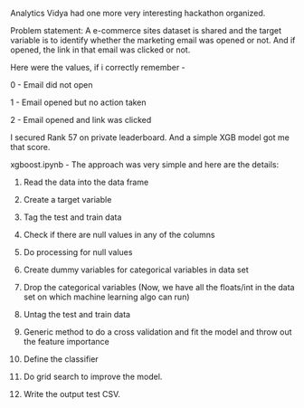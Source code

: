 Analytics Vidya had one more very interesting hackathon organized.

Problem statement:
A e-commerce sites dataset is shared and the target variable is to identify whether the marketing email was opened or not. 
And if opened, the link in that email was clicked or not.

Here were the values, if i correctly remember -

0 - Email did not open

1 - Email opened but no action taken

2 - Email opened and link was clicked

I secured Rank 57 on private leaderboard.
And a simple XGB model got me that score.

xgboost.ipynb - 
The approach was very simple and here are the details:

1. Read the data into the data frame

2. Create a target variable

3. Tag the test and train data

4. Check if there are null values in any of the columns 

5. Do processing for null values

6. Create dummy variables for categorical variables in data set 

7. Drop the categorical variables (Now, we have all the floats/int in the data set on which machine learning algo can run)

8. Untag the test and train data

9. Generic method to do a cross validation and fit the model and throw out the feature importance

10. Define the classifier

11. Do grid search to improve the model.

12. Write the output test CSV.

